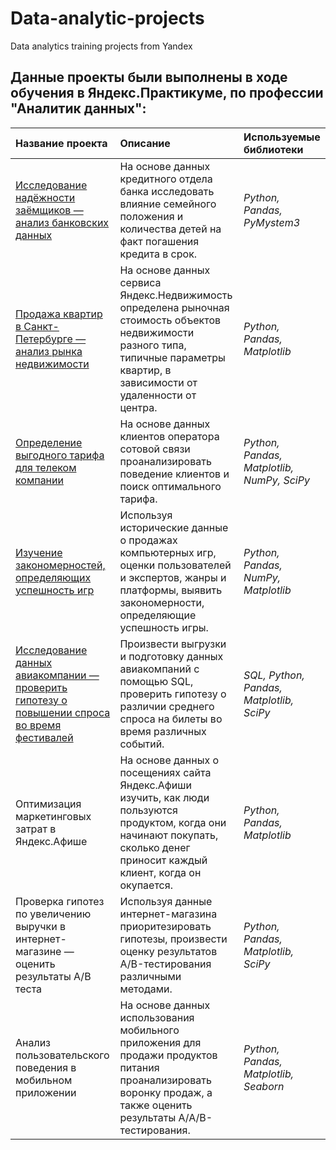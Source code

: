 # Data-analytic-projects
Data analytics training projects from Yandex

## Данные проекты были выполнены в ходе обучения в Яндекс.Практикуме, по профессии "Аналитик данных":

| Название проекта | Описание | Используемые библиотеки | 
| :---------------------- | :---------------------- | :---------------------- |
| [Исследование надёжности заёмщиков — анализ банковских данных](Data-preprocessing) | На основе данных кредитного отдела банка исследовать влияние семейного положения и количества детей на факт погашения кредита в срок.| *Python, Pandas, PyMystem3* |
| [Продажа квартир в Санкт-Петербурге — анализ рынка недвижимости](Exploratory-data-analysis) | На основе данных сервиса Яндекс.Недвижимость определена рыночная стоимость объектов недвижимости разного типа, типичные параметры квартир, в зависимости от удаленности от центра. | *Python, Pandas, Matplotlib* |
| [Определение выгодного тарифа для телеком компании](Statistical-data-analysis) | На основе данных клиентов оператора сотовой связи проанализировать поведение клиентов и поиск оптимального тарифа. | *Python, Pandas, Matplotlib, NumPy, SciPy* |
| [Изучение закономерностей, определяющих успешность игр](Studying-patterns-that-determine-success-games) | Используя исторические данные о продажах компьютерных игр, оценки пользователей и экспертов, жанры и платформы, выявить закономерности, определяющие успешность игры. | *Python, Pandas, NumPy, Matplotlib* |
| [Исследование данных авиакомпании — проверить гипотезу о повышении спроса во время фестивалей](Collection-and-storage-data) | Произвести выгрузки и подготовку данных авиакомпаний с помощью SQL, проверить гипотезу о различии среднего спроса на билеты во время различных событий. | *SQL, Python, Pandas, Matplotlib, SciPy* |
| Оптимизация маркетинговых затрат в Яндекс.Афише | На основе данных о посещениях сайта Яндекс.Афиши изучить, как люди пользуются продуктом, когда они начинают покупать, сколько денег приносит каждый клиент, когда он окупается. | *Python, Pandas, Matplotlib* |
| Проверка гипотез по увеличению выручки в интернет-магазине — оценить результаты A/B теста | Используя данные интернет-магазина приоритезировать гипотезы, произвести оценку результатов A/B-тестирования различными методами. | *Python, Pandas, Matplotlib, SciPy* |
| Анализ пользовательского поведения в мобильном приложении | На основе данных использования мобильного приложения для продажи продуктов питания проанализировать воронку продаж, а также оценить результаты A/A/B-тестирования. | *Python, Pandas, Matplotlib, Seaborn* |
